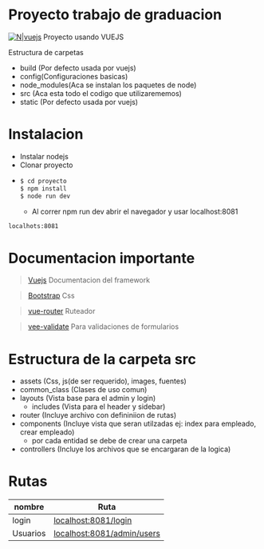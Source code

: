 # Proyecto trabajo de graduacion

[![N|vuejs](https://cdn6.aptoide.com/imgs/4/4/9/4495d03338c42a4374a48fa3aacd8881_icon.png?w=128)](https://vuejs.org)
Proyecto usando VUEJS


Estructura de carpetas
  - build (Por defecto usada por vuejs)
  - config(Configuraciones basicas)
  - node_modules(Aca se instalan los paquetes de node)
  - src (Aca esta todo el codigo que utilizarememos)
  - static (Por defecto usada por vuejs)

# Instalacion
  - Instalar nodejs 
  - Clonar proyecto
  - ```sh
    $ cd proyecto
    $ npm install 
    $ node run dev
    ```
    - Al correr npm run dev abrir el navegador y usar localhost:8081
 ```sh
localhots:8081
```
  

# Documentacion importante

> [Vuejs](https://vuejs.org) Documentacion del framework

> [Bootstrap](https://getbootstrap.com/docs/3.3/) Css

> [vue-router](https://router.vuejs.org/en/) Ruteador

> [vee-validate](http://vee-validate.logaretm.com/) Para validaciones de formularios

# Estructura de la carpeta src
- assets (Css, js(de ser requerido), images, fuentes)
- common_class (Clases de uso comun)
- layouts (Vista base para el admin y login)
  - includes (Vista para el header y sidebar)
- router (Incluye archivo con defininiion de rutas)
- components (Incluye vista que seran utilzadas ej: index para empleado, crear empleado)
  - por cada entidad se debe de crear una carpeta
- controllers (Incluye los archivos que se encargaran de la logica) 



# Rutas 

| nombre | Ruta |
| ------ | ------ |
| login | [localhost:8081/login](localhost:8081/login) |
| Usuarios | [localhost:8081/admin/users](localhost:8081/admin/users) |
